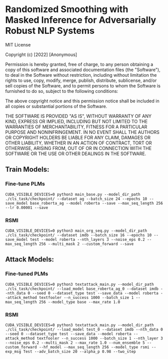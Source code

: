 # Randomized Smoothing with Masked Inference for Adversarially Robust NLP Systems
MIT License

Copyright (c) [2022] [Anonymous]

Permission is hereby granted, free of charge, to any person obtaining a copy
of this software and associated documentation files (the "Software"), to deal
in the Software without restriction, including without limitation the rights
to use, copy, modify, merge, publish, distribute, sublicense, and/or sell
copies of the Software, and to permit persons to whom the Software is
furnished to do so, subject to the following conditions:

The above copyright notice and this permission notice shall be included in all
copies or substantial portions of the Software.

THE SOFTWARE IS PROVIDED "AS IS", WITHOUT WARRANTY OF ANY KIND, EXPRESS OR
IMPLIED, INCLUDING BUT NOT LIMITED TO THE WARRANTIES OF MERCHANTABILITY,
FITNESS FOR A PARTICULAR PURPOSE AND NONINFRINGEMENT. IN NO EVENT SHALL THE
AUTHORS OR COPYRIGHT HOLDERS BE LIABLE FOR ANY CLAIM, DAMAGES OR OTHER
LIABILITY, WHETHER IN AN ACTION OF CONTRACT, TORT OR OTHERWISE, ARISING FROM,
OUT OF OR IN CONNECTION WITH THE SOFTWARE OR THE USE OR OTHER DEALINGS IN THE
SOFTWARE.

## Train Models:

### Fine-tune PLMs
```
CUDA_VISIBLE_DEVICES=0 python3 main_base.py --model_dir_path ./cls_task/checkpoint/ --dataset ag --batch_size 24 --epochs 10 --save_model base_roberta_ag --model roberta --save --max_seq_length 256 --lr 0.00001 --save
```

### RSMI
```
CUDA_VISIBLE_DEVICES=0 python3 main_org_seq.py --model_dir_path ./cls_task/checkpoint/ --dataset imdb --batch_size 16 --epochs 10 --save_model test --model roberta --nth_layers 3 --noise_eps 0.2 --max_seq_length 256 --multi_mask 2 --custom_forward --save
```

## Attack Models:

### Fine-tuned PLMs
```
CUDA_VISIBLE_DEVICES=0 python3 textattack_main.py --model_dir_path ./cls_task/checkpoint/ --load_model base_roberta_ag_0 --dataset imdb --nth_data 0 --seed 0 --dataset_type test --save_data --model roberta --attack_method textfooler --n_success 1000 --batch_size 1 --max_seq_length 256 --model_type base --max_rate 1.0
```

### RSMI
```
CUDA_VISIBLE_DEVICES=0 python3 textattack_main.py --model_dir_path ./cls_task/checkpoint/ --load_model test_0 --dataset imdb --nth_data 0 --seed 0 --dataset_type test --save_data --model roberta --attack_method textfooler --n_success 1000 --batch_size 1 --nth_layer 3 --noise_eps 0.2 --multi_mask 2 --max_rate 1.0 --num_ensemble 5 --custom_forward --hf_model --max_seq_length 256 --model_type rsmi --exp_msg Test --adv_batch_size 20 --alpha_p 0.98 --two_step
```
